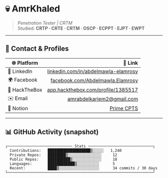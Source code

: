 # 💀 AmrKhaled

> *Penetration Tester | CRTM*  
> Studied: **CRTP · CRTE · CRTM · OSCP · ECPPT · EJPT · EWPT**

---

## 📇 Contact & Profiles
| 🌐 Platform   | 🔗 Link |
|---------------|--------:|
| 💼 LinkedIn   | [linkedin.com/in/abdelmawla-elamrosy](https://www.linkedin.com/in/abdelmawla-elamrosy/) |
| 🌍 Facebook   | [facebook.com/Abdelmawla.Elamrosy](https://www.facebook.com/Abdelmawla.Elamrosy) |
| 🎯 HackTheBox | [app.hackthebox.com/profile/1385517](https://app.hackthebox.com/profile/1385517) |
| ✉️ Email      | [amrabdelkariem2@gmail.com](mailto:amrabdelkariem2@gmail.com) |
| 📝 Notion     | [Prime CPTS](https://www.notion.so/Prime-CPTS-24c592342ef580749d8bca4663eca112?source=copy_link) |

---

## 📊 GitHub Activity (snapshot)

```text
┌───────────────────────────── Stats ─────────────────────────────┐
  Contributions:   ███████████████████▒░░░░░   1,240
  Private Repos:   ████████▒░░░░░░░░░░░░░░░     12
  Public Repos:    ██████████▒░░░░░░░░░░░░░     18
  Languages:       ████████████▒░░░░░░░░░░      5
  Recent:          ████▒░░░░░░░░░░░░░░░░░░      34 commits / 30 days
└─────────────────────────────────────────────────────────────────┘
